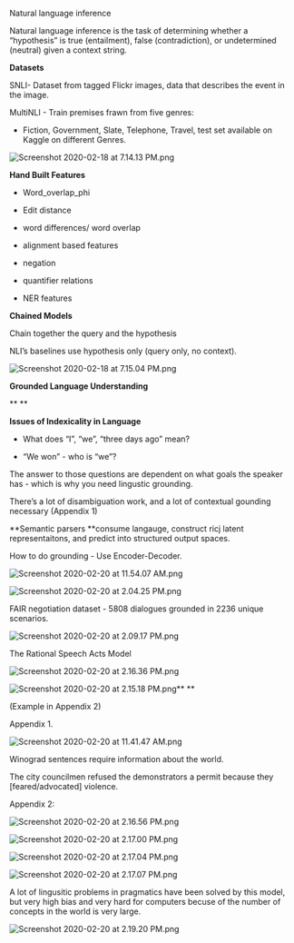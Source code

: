 Natural language inference

Natural language inference is the task of determining whether a “hypothesis” is true (entailment), false (contradiction), or undetermined (neutral) given a context string.

**Datasets**

SNLI- Dataset from tagged Flickr images, data that describes the event in the image.

MultiNLI - Train premises frawn from five genres: 

 - Fiction, Government, Slate, Telephone, Travel, test set available on Kaggle on different Genres.

![Screenshot 2020-02-18 at 7.14.13 PM.png](/assets/blog_resources/BBD9F8F3F0667695F2F4F620621C27B4.png)

**Hand Built Features**

 - Word\_overlap\_phi

 - Edit distance

 - word differences/ word overlap

 - alignment based features

 - negation

 - quantifier relations

 - NER features 

**Chained Models**

Chain together the query and the hypothesis

NLI’s baselines use hypothesis only (query only, no context).

![Screenshot 2020-02-18 at 7.15.04 PM.png](/assets/blog_resources/A01FE44212786E6E0B6146CFE9FAD7D5.png)

**Grounded Language Understanding**

**
**

**Issues of Indexicality in Language**

 - What does “I”, “we”, “three days ago” mean?

 - “We won” - who is “we”?

 The answer to those questions are dependent on what goals the speaker has - which is why you need lingustic grounding.

 There’s a lot of disambiguation work, and a lot of contextual gounding necessary (Appendix 1)

**Semantic parsers **consume langauge, construct ricj latent representaitons, and predict into structured output spaces. 

How to do grounding - Use Encoder-Decoder.

![Screenshot 2020-02-20 at 11.54.07 AM.png](/assets/blog_resources/20FF1EE37FEF01E5DFE3F2384CC454C4.png)

![Screenshot 2020-02-20 at 2.04.25 PM.png](/assets/blog_resources/8031778E1D26169B123B6AF30DD5A589.png)

FAIR negotiation dataset - 5808 dialogues grounded in 2236 unique scenarios. 

![Screenshot 2020-02-20 at 2.09.17 PM.png](/assets/blog_resources/AED53A1E05E2C662F1B872451BE247EF.png)

The Rational Speech Acts Model

![Screenshot 2020-02-20 at 2.16.36 PM.png](/assets/blog_resources/F5F6757AA465026D66269076050E6FC2.png)

![Screenshot 2020-02-20 at 2.15.18 PM.png](/assets/blog_resources/0A4B7C4B5E9A90490D06EEE2E6C8C3C4.png)**
**

(Example in Appendix 2)

Appendix 1.

![Screenshot 2020-02-20 at 11.41.47 AM.png](/assets/blog_resources/01BA1206A346EB87B489F834BC20AA8D.png)

Winograd sentences require information about the world.

The city councilmen refused the demonstrators a permit because they [feared/advocated] violence.

Appendix 2:

![Screenshot 2020-02-20 at 2.16.56 PM.png](/assets/blog_resources/71619897DB19B5C0D4D8560A2A36278C.png)

![Screenshot 2020-02-20 at 2.17.00 PM.png](/assets/blog_resources/8BE72DAB93239FEC33920C864CE35D6A.png)

![Screenshot 2020-02-20 at 2.17.04 PM.png](/assets/blog_resources/B7DE4719ACF913FA01517338337B9E73.png)

![Screenshot 2020-02-20 at 2.17.07 PM.png](/assets/blog_resources/75F29D07123FEB93B229BDBAC541DE27.png)

A lot of lingusitic problems in pragmatics have been solved by this model, but very high bias and very hard for computers becuse of the number of concepts in the world is very large.

![Screenshot 2020-02-20 at 2.19.20 PM.png](/assets/blog_resources/11699C734AF090BCCE016A901FC5C7C2.png)